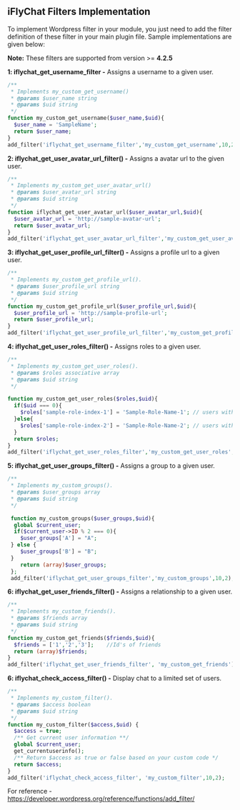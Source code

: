 ## iFlyChat Filters Implementation
To implement Wordpress filter in your module, you just need to add the filter definition of these filter in your main plugin file. Sample implementations are given below:

**Note:** These filters are supported from version >= **4.2.5**

**1: iflychat_get_username_filter -** Assigns a username to a given user.

```php
/**
 * Implements my_custom_get_username()
 * @params $user_name string 
 * @params $uid string 
 */
function my_custom_get_username($user_name,$uid){
  $user_name = 'SampleName';
  return $user_name;
}
add_filter('iflychat_get_username_filter','my_custom_get_username',10,2);
```

**2: iflychat_get_user_avatar_url_filter() -** Assigns a avatar url to the given user.

```php
/**
 * Implements my_custom_get_user_avatar_url()
 * @params $user_avatar_url string 
 * @params $uid string 
 */
function iflychat_get_user_avatar_url($user_avatar_url,$uid){
  $user_avatar_url = 'http://sample-avatar-url';
  return $user_avatar_url;
}
add_filter('iflychat_get_user_avatar_url_filter','my_custom_get_user_avatar_url',10,2);
```
**3: iflychat_get_user_profile_url_filter() -** Assigns a profile url to a given user.

```php
/**
 * Implements my_custom_get_profile_url(). 
 * @params $user_profile_url string 
 * @params $uid string 
 */
function my_custom_get_profile_url($user_profile_url,$uid){
  $user_profile_url = 'http://sample-profile-url';
  return $user_profile_url;
}
add_filter('iflychat_get_user_profile_url_filter','my_custom_get_profile_url',10,2);
```

**4: iflychat_get_user_roles_filter() -** Assigns roles to a given user.

```php
/**
 * Implements my_custom_get_user_roles().
 * @params $roles associative array 
 * @params $uid string 
 */

function my_custom_get_user_roles($roles,$uid){
  if($uid === 0){
    $roles['sample-role-index-1'] = 'Sample-Role-Name-1'; // users with odd user id have Sample-Role-1;
  }else{
    $roles['sample-role-index-2'] = 'Sample-Role-Name-2'; // users with even user id have Sample-Role-2;
  }
  return $roles;
}
add_filter('iflychat_get_user_roles_filter','my_custom_get_user_roles',10,2);
```

**5: iflychat_get_user_groups_filter() -** Assigns a group to a given user.

```php
/**
 * Implements my_custom_groups().
 * @params $user_groups array 
 * @params $uid string 
 */

 function my_custom_groups($user_groups,$uid){
  global $current_user;
  if($current_user->ID % 2 === 0){
    $user_groups['A'] = "A";
 } else {
    $user_groups['B'] = "B";
 }
    return (array)$user_groups;
 };
 add_filter('iflychat_get_user_groups_filter','my_custom_groups',10,2);
```

**6: iflychat_get_user_friends_filter() -** Assigns a relationship to a given user.

```php
/**
 * Implements my_custom_friends().
 * @params $friends array 
 * @params $uid string 
 */
function my_custom_get_friends($friends,$uid){
  $friends = ['1','2','3'];    //Id's of friends
  return (array)$friends;
}
add_filter('iflychat_get_user_friends_filter', 'my_custom_get_friends');
```

**6: iflychat_check_access_filter() -** Display chat to a limited set of users.
```php
/**
 * Implements my_custom_filter().
 * @params $access boolean
 * @params $uid string 
 */
function my_custom_filter($access,$uid) {
  $access = true;
  /** Get current user information **/
  global $current_user;
  get_currentuserinfo();
  /** Return $access as true or false based on your custom code */ 
  return $access;
}
add_filter('iflychat_check_access_filter', 'my_custom_filter',10,2);
```

For reference - https://developer.wordpress.org/reference/functions/add_filter/
